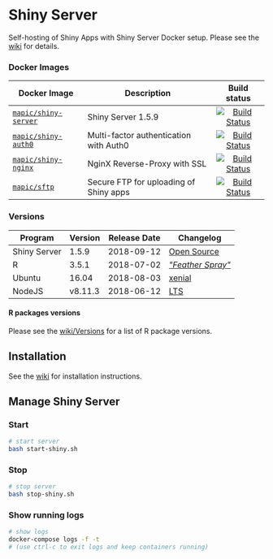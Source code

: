 # Shiny Server
Self-hosting of Shiny Apps with Shiny Server Docker setup. Please see the [wiki](https://github.com/mapic/shiny/wiki) for details.


### Docker Images

| Docker Image        | Description           | Build status  |
| ------------- |-------------|:-----:|
| [`mapic/shiny-server`](https://github.com/mapic/shiny-server.docker)    | Shiny Server 1.5.9                         | [![Build Status](https://travis-ci.org/mapic/shiny-server.docker.svg?branch=master)](https://travis-ci.org/mapic/shiny-server.docker) |
| [`mapic/shiny-auth0`](https://github.com/mapic/shiny-auth0)             | Multi-factor authentication with Auth0     | [![Build Status](https://travis-ci.org/mapic/shiny-auth0.svg?branch=master)](https://travis-ci.org/mapic/shiny-auth0) |
| [`mapic/shiny-nginx`](https://github.com/mapic/shiny-nginx.docker)      | NginX Reverse-Proxy with SSL               | [![Build Status](https://travis-ci.org/mapic/shiny-nginx.docker.svg?branch=master)](https://travis-ci.org/mapic/shiny-nginx.docker) |
| [`mapic/sftp`](https://github.com/mapic/sftp)                           | Secure FTP for uploading of Shiny apps     | [![Build Status](https://travis-ci.org/mapic/sftp.svg?branch=master)](https://travis-ci.org/mapic/sftp) |


### Versions

| Program               | Version | Release Date | Changelog | 
| -------               | ------- | ------------ | --------- |
| Shiny Server          | 1.5.9   | 2018-09-12   | [Open Source](https://github.com/rstudio/shiny-server/blob/master/NEWS) |
| R                     | 3.5.1   | 2018-07-02   | _["Feather Spray"](https://stat.ethz.ch/pipermail/r-announce/2018/000626.html)_ |
| Ubuntu                | 16.04   | 2018-08-03   | [xenial](https://wiki.ubuntu.com/XenialXerus/ReleaseNotes/ChangeSummary/16.04.3) |
| NodeJS                | v8.11.3 | 2018-06-12   | [LTS](https://nodejs.org/en/blog/release/v8.11.3/)

#### R packages versions
Please see the [wiki/Versions](https://github.com/mapic/shiny/wiki/Versions) for a list of R package versions.

## Installation

See the [wiki](https://github.com/mapic/shiny/wiki/How-to-setup-a-Shiny-Server-on-Amazon-AWS#install-mapicshiny-repository) for installation instructions.

## Manage Shiny Server

### Start 
```bash
# start server
bash start-shiny.sh
```

### Stop
```bash
# stop server
bash stop-shiny.sh
```

### Show running logs
```bash
# show logs
docker-compose logs -f -t
# (use ctrl-c to exit logs and keep containers running)
```


